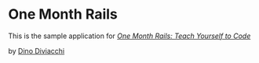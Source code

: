 # One Month Rails

This is the sample application for
[*One Month Rails: Teach Yourself to Code*](http://onemonthrails.com)

by [Dino Diviacchi](http://ddiviacchi.com)